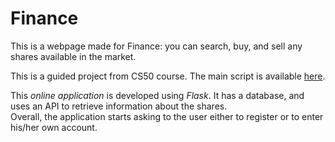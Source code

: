 # Finance
This is a webpage made for Finance: you can search, buy, and sell any shares available in the market.

This is a guided project from CS50 course. The main script is available [here](https://github.com/stefanogrillo/CS50-s-Introduction-to-Computer-Science-2021-2022/tree/main/pset9/finance). 

This <i>online application</i> is developed using <i>Flask</i>. It has a database, and uses an API to retrieve information about the shares.<br>
Overall, the application starts asking to the user either to register or to enter his/her own account.
